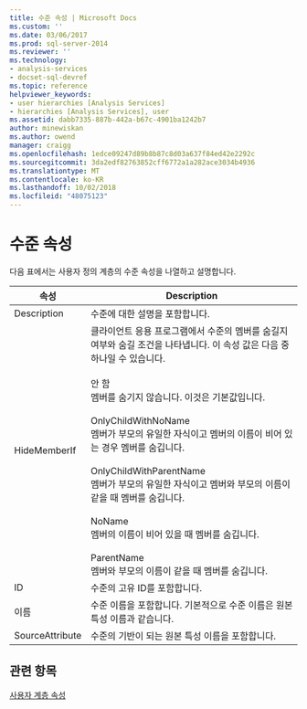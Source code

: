 ```yaml
---
title: 수준 속성 | Microsoft Docs
ms.custom: ''
ms.date: 03/06/2017
ms.prod: sql-server-2014
ms.reviewer: ''
ms.technology:
- analysis-services
- docset-sql-devref
ms.topic: reference
helpviewer_keywords:
- user hierarchies [Analysis Services]
- hierarchies [Analysis Services], user
ms.assetid: dabb7335-887b-442a-b67c-4901ba1242b7
author: minewiskan
ms.author: owend
manager: craigg
ms.openlocfilehash: 1edce09247d89b8b87c8d03a637f84ed42e2292c
ms.sourcegitcommit: 3da2edf82763852cff6772a1a282ace3034b4936
ms.translationtype: MT
ms.contentlocale: ko-KR
ms.lasthandoff: 10/02/2018
ms.locfileid: "48075123"
---
```

# <a name="level-properties"></a>수준 속성 
  다음 표에서는 사용자 정의 계층의 수준 속성을 나열하고 설명합니다.  
  
|속성|Description|  
|--------------|-----------------|  
|Description|수준에 대한 설명을 포함합니다.|  
|HideMemberIf|클라이언트 응용 프로그램에서 수준의 멤버를 숨길지 여부와 숨길 조건을 나타냅니다. 이 속성 값은 다음 중 하나일 수 있습니다.<br /><br /> 안 함<br /> 멤버를 숨기지 않습니다. 이것은 기본값입니다.<br /><br /> OnlyChildWithNoName<br /> 멤버가 부모의 유일한 자식이고 멤버의 이름이 비어 있는 경우 멤버를 숨깁니다.<br /><br /> OnlyChildWithParentName<br /> 멤버가 부모의 유일한 자식이고 멤버와 부모의 이름이 같을 때 멤버를 숨깁니다.<br /><br /> NoName<br /> 멤버의 이름이 비어 있을 때 멤버를 숨깁니다.<br /><br /> ParentName<br /> 멤버와 부모의 이름이 같을 때 멤버를 숨깁니다.|  
|ID|수준의 고유 ID를 포함합니다.|  
|이름|수준 이름을 포함합니다. 기본적으로 수준 이름은 원본 특성 이름과 같습니다.|  
|SourceAttribute|수준의 기반이 되는 원본 특성 이름을 포함합니다.|  
  
## <a name="see-also"></a>관련 항목  
 [사용자 계층 속성](user-hierarchies-properties.md)  
  
  
